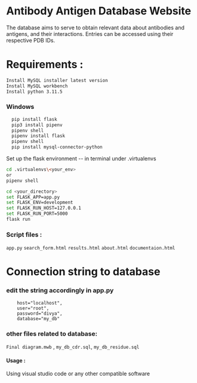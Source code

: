 # Antibody Antigen Database Website
The database aims to serve to obtain relevant data about antibodies and antigens, and their interactions.
Entries can be accessed using their respective PDB IDs.

# Requirements :
```bash
Install MySQL installer latest version
Install MySQL workbench
Install python 3.11.5
```
### Windows 
```bash
  pip install flask
  pip3 install pipenv
  pipenv shell
  pipenv install flask
  pipenv shell
  pip install mysql-connector-python 
```
Set up the flask environment -- in terminal under .virtualenvs
```bash
cd .virtualenvs\<your_env>
or
pipenv shell
```
```bash
cd <your_directory>
set FLASK_APP=app.py
set FLASK_ENV=development
set FLASK_RUN_HOST=127.0.0.1
set FLASK_RUN_PORT=5000
flask run
```

### Script files :
`app.py`
`search_form.html`
`results.html`
`about.html`
`documentaion.html`

# Connection string to database 
### edit the string accordingly in app.py 
        host="localhost",
        user="root",
        password="divya",
        database="my_db"
### other files related to database: 
`Final diagram.mwb` , `my_db_cdr.sql`, `my_db_residue.sql`

#### Usage :
Using visual studio code or any other compatible software

